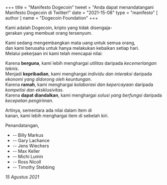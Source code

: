 +++
title = "Manifesto Dogecoin"
tweet = "Anda dapat menandatangani Manifesto Dogecoin di Twitter!"
date = "2021-15-08"
type = "manifesto"
[ author ]
name = "Dogecoin Foundation"
+++

Kami adalah Dogecoin, kripto yang tidak disengaja-</br>
gerakan yang membuat orang tersenyum.

Kami sedang mengembangkan mata uang untuk semua orang, </br>
dan kami berusaha untuk hanya melakukan kebaikan setiap hari.</br>
Melalui pekerjaan ini kami telah mencapai nilai:

Karena **berguna**, kami lebih menghargai *utilitas* daripada *kecemerlangan teknis*.</br>
Menjadi **kepribadian**, kami menghargai *individu dan interaksi* daripada *ekonomi yang didorong oleh keuntungan*.</br>
Karena **ramah**, kami menghargai *kolaborasi dan kepercayaan* daripada *kompetisi dan eksklusivitas*.</br>
Karena **dapat diandalkan**, kami menghargai *solusi yang berfungsi* daripada *kecepatan pengiriman*. </br>

Artinya, sementara ada nilai dalam item di</br>
kanan, kami lebih menghargai item di sebelah kiri.

<div class="signatories">
Penandatangan, 

<div class="people">

* -- Billy Markus
* -- Gary Lachance
* -- Jens Wiechers
* -- Max Keller
* -- Michi Lumin
* -- Ross Nicoll
* -- Timothy Stebbing

_15 Agustus 2021_
</div>
</div>
